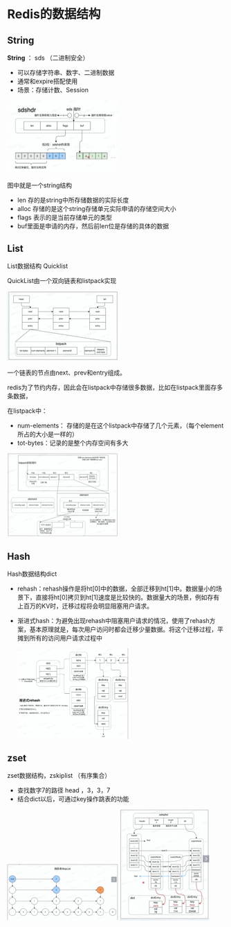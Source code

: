 # Redis的数据结构

## String

**String** ： sds （二进制安全）

+ 可以存储字符串、数字、二进制数据
+ 通常和expire搭配使用
+ 场景：存储计数、Session

<img src="Redis的数据结构.assets/image-20230808191620989.png" alt="image-20230808191620989" style="zoom:25%;" />

图中就是一个string结构

+ len 存的是string中所存储数据的实际长度
+ alloc 存储的是这个string存储单元实际申请的存储空间大小
+ flags 表示的是当前存储单元的类型
+ buf里面是申请的内存，然后前len位是存储的具体的数据



## List

List数据结构 Quicklist

QuickList由一个双向链表和listpack实现

<img src="Redis的数据结构.assets/image-20230808192748276.png" alt="image-20230808192748276" style="zoom:25%;" />

一个链表的节点由next、prev和entry组成。

redis为了节约内存，因此会在listpack中存储很多数据，比如在listpack里面存多条数据，

在listpack中：

+ num-elements： 存储的是在这个listpack中存储了几个元素，（每个element所占的大小是一样的）
+ tot-bytes：记录的是整个内存空间有多大

<img src="Redis的数据结构.assets/image-20230808193205394.png" alt="image-20230808193205394" style="zoom:25%;" />

## Hash

Hash数据结构dict

+ rehash：rehash操作是将ht[0]中的数据，全部迁移到ht[1]中。数据量小的场景下，直接将ht[0]拷贝到ht[1]速度是比较快的。数据量大的场景，例如存有上百万的KV时，迁移过程将会明显阻塞用户请求。

+ 渐进式hash：为避免出现rehash中阻塞用户请求的情况，使用了rehash方案，基本原理就是，每次用户访问时都会迁移少量数据。将这个迁移过程，平摊到所有的访问用户请求过程中

	<img src="Redis的数据结构.assets/image-20230808194904473.png" alt="image-20230808194904473" style="zoom:25%;" />

	

## zset

zset数据结构，zskiplist （有序集合）

+ 查找数字7的路径 head ，3，3，7
+ 结合dict以后，可通过key操作跳表的功能

<img src="Redis的数据结构.assets/image-20230808195656531.png" alt="image-20230808195656531" style="zoom:25%;" />

<img src="Redis的数据结构.assets/image-20230808195908969.png" alt="image-20230808195908969" style="zoom:25%;" />


